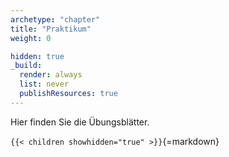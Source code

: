 ```yaml
---
archetype: "chapter"
title: "Praktikum"
weight: 0

hidden: true
_build:
  render: always
  list: never
  publishResources: true
---
```



Hier finden Sie die Übungsblätter.


`{{< children showhidden="true" >}}`{=markdown}

